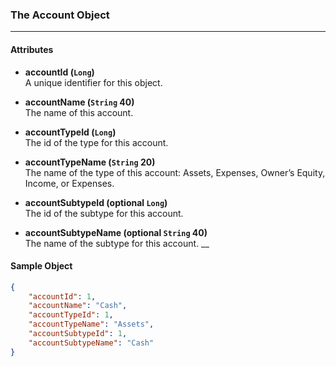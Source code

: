 ### The Account Object
___
#### Attributes
- **accountId (`Long`)**<br/>
A unique identifier for this object. 

- **accountName (`String` 40)**<br/>
The name of this account.

- **accountTypeId (`Long`)**<br/>
The id of the type for this account.

- **accountTypeName (`String` 20)**<br/>
The name of the type of this account: Assets, Expenses, Owner’s Equity, Income, or Expenses.

- **accountSubtypeId (optional `Long`)**<br/>
The id of the subtype for this account.

- **accountSubtypeName (optional `String` 40)**<br/>
The name of the subtype for this account.
__
#### Sample Object
```json
{
    "accountId": 1,
    "accountName": "Cash",
    "accountTypeId": 1,
    "accountTypeName": "Assets",
    "accountSubtypeId": 1,
    "accountSubtypeName": "Cash"
}
```
